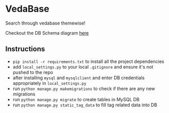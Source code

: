 # VedaBase

Search through vedabase themewise!

Checkout the DB Schema diagram [here](https://dbdiagram.io/d/5eb8c1be39d18f5553fefd6c)

## Instructions
* `pip install -r requirements.txt` to install all the project dependencies
* add `local_settings.py` to your local `.gitignore` and ensure it's not pushed to the repo
* after installing `mysql` and `mysqlclient` and enter DB credentials appropriately in `local_settings.py`
* run `python manage.py makemigrations` to check if there are any new migrations
* run `python manage.py migrate` to create tables in MySQL DB
* run `python manage.py static_tag_data` to fill tag related data into DB
